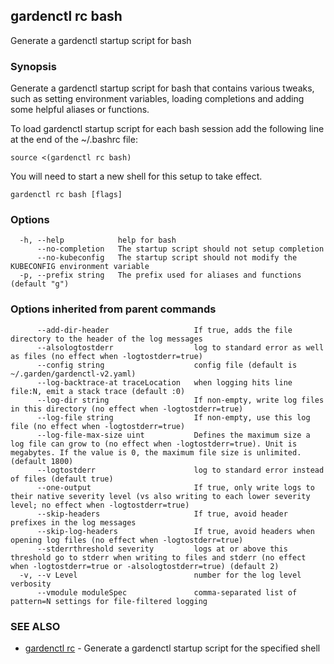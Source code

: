 ## gardenctl rc bash

Generate a gardenctl startup script for bash

### Synopsis

Generate a gardenctl startup script for bash that contains various tweaks,
such as setting environment variables, loading completions and adding some helpful aliases or functions.

To load gardenctl startup script for each bash session add the following line at the end of the ~/.bashrc file:

    source <(gardenctl rc bash)

You will need to start a new shell for this setup to take effect.


```
gardenctl rc bash [flags]
```

### Options

```
  -h, --help            help for bash
      --no-completion   The startup script should not setup completion
      --no-kubeconfig   The startup script should not modify the KUBECONFIG environment variable
  -p, --prefix string   The prefix used for aliases and functions (default "g")
```

### Options inherited from parent commands

```
      --add-dir-header                   If true, adds the file directory to the header of the log messages
      --alsologtostderr                  log to standard error as well as files (no effect when -logtostderr=true)
      --config string                    config file (default is ~/.garden/gardenctl-v2.yaml)
      --log-backtrace-at traceLocation   when logging hits line file:N, emit a stack trace (default :0)
      --log-dir string                   If non-empty, write log files in this directory (no effect when -logtostderr=true)
      --log-file string                  If non-empty, use this log file (no effect when -logtostderr=true)
      --log-file-max-size uint           Defines the maximum size a log file can grow to (no effect when -logtostderr=true). Unit is megabytes. If the value is 0, the maximum file size is unlimited. (default 1800)
      --logtostderr                      log to standard error instead of files (default true)
      --one-output                       If true, only write logs to their native severity level (vs also writing to each lower severity level; no effect when -logtostderr=true)
      --skip-headers                     If true, avoid header prefixes in the log messages
      --skip-log-headers                 If true, avoid headers when opening log files (no effect when -logtostderr=true)
      --stderrthreshold severity         logs at or above this threshold go to stderr when writing to files and stderr (no effect when -logtostderr=true or -alsologtostderr=true) (default 2)
  -v, --v Level                          number for the log level verbosity
      --vmodule moduleSpec               comma-separated list of pattern=N settings for file-filtered logging
```

### SEE ALSO

* [gardenctl rc](gardenctl_rc.md)	 - Generate a gardenctl startup script for the specified shell

